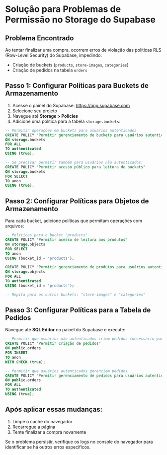 # Solução para Problemas de Permissão no Storage do Supabase

## Problema Encontrado
Ao tentar finalizar uma compra, ocorrem erros de violação das políticas RLS (Row-Level Security) do Supabase, impedindo:
- Criação de buckets (`products`, `store-images`, `categories`)
- Criação de pedidos na tabela `orders`

## Passo 1: Configurar Políticas para Buckets de Armazenamento

1. Acesse o painel do Supabase: https://app.supabase.com
2. Selecione seu projeto
3. Navegue até **Storage > Policies**
4. Adicione uma política para a tabela `storage.buckets`:

```sql
-- Permitir operações em buckets para usuários autenticados
CREATE POLICY "Permitir gerenciamento de buckets para usuários autenticados" 
ON storage.buckets
FOR ALL 
TO authenticated 
USING (true);

-- Se precisar permitir também para usuários não autenticados:
CREATE POLICY "Permitir acesso público para leitura de buckets" 
ON storage.buckets
FOR SELECT 
TO anon 
USING (true);
```

## Passo 2: Configurar Políticas para Objetos de Armazenamento

Para cada bucket, adicione políticas que permitam operações com arquivos:

```sql
-- Políticas para o bucket "products"
CREATE POLICY "Permitir acesso de leitura aos produtos" 
ON storage.objects 
FOR SELECT 
TO anon 
USING (bucket_id = 'products');

CREATE POLICY "Permitir gerenciamento de produtos para usuários autenticados" 
ON storage.objects
FOR ALL 
TO authenticated 
USING (bucket_id = 'products');

-- Repita para os outros buckets: "store-images" e "categories"
```

## Passo 3: Configurar Políticas para a Tabela de Pedidos

Navegue até **SQL Editor** no painel do Supabase e execute:

```sql
-- Permitir que usuários não autenticados criem pedidos (necessário para checkout)
CREATE POLICY "Permitir criação de pedidos" 
ON public.orders
FOR INSERT 
TO anon 
WITH CHECK (true);

-- Permitir que usuários autenticados gerenciem pedidos
CREATE POLICY "Permitir gerenciamento de pedidos para usuários autenticados" 
ON public.orders
FOR ALL 
TO authenticated 
USING (true);
```

## Após aplicar essas mudanças:

1. Limpe o cache do navegador
2. Recarregue a página
3. Tente finalizar a compra novamente

Se o problema persistir, verifique os logs no console do navegador para identificar se há outros erros específicos. 